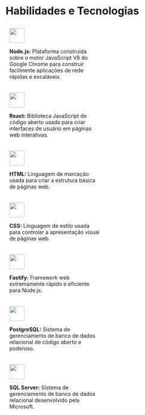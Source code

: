 # Habilidades e Tecnologias

<div style="display: flex; justify-content: space-between; align-items: center; flex-wrap: wrap;">

  <div style="flex-basis: 48%; padding: 10px;">
    <img src="https://upload.wikimedia.org/wikipedia/commons/thumb/d/d9/Node.js_logo.svg/40px-Node.js_logo.svg.png" width="40">
    <p><strong>Node.js:</strong> Plataforma construída sobre o motor JavaScript V8 do Google Chrome para construir facilmente aplicações de rede rápidas e escaláveis.</p>
  </div>
  
  <div style="flex-basis: 48%; padding: 10px;">
    <img src="https://upload.wikimedia.org/wikipedia/commons/thumb/a/a7/React-icon.svg/40px-React-icon.svg.png" width="40">
    <p><strong>React:</strong> Biblioteca JavaScript de código aberto usada para criar interfaces de usuário em páginas web interativas.</p>
  </div>
  
  <div style="flex-basis: 48%; padding: 10px;">
    <img src="https://upload.wikimedia.org/wikipedia/commons/thumb/6/61/HTML5_logo_and_wordmark.svg/40px-HTML5_logo_and_wordmark.svg.png" width="40">
    <p><strong>HTML:</strong> Linguagem de marcação usada para criar a estrutura básica de páginas web.</p>
  </div>
  
  <div style="flex-basis: 48%; padding: 10px;">
    <img src="https://upload.wikimedia.org/wikipedia/commons/thumb/d/d5/CSS3_logo_and_wordmark.svg/40px-CSS3_logo_and_wordmark.svg.png" width="40">
    <p><strong>CSS:</strong> Linguagem de estilo usada para controlar a apresentação visual de páginas web.</p>
  </div>

  <div style="flex-basis: 48%; padding: 10px;">
    <img src="https://www.fastify.io/images/fastify-logo-color-dark-readme.svg" width="40">
    <p><strong>Fastify:</strong> Framework web extremamente rápido e eficiente para Node.js.</p>
  </div>
  
  <div style="flex-basis: 48%; padding: 10px;">
    <img src="https://upload.wikimedia.org/wikipedia/commons/thumb/2/29/Postgresql_elephant.svg/40px-Postgresql_elephant.svg.png" width="40">
    <p><strong>PostgreSQL:</strong> Sistema de gerenciamento de banco de dados relacional de código aberto e poderoso.</p>
  </div>

  <div style="flex-basis: 48%; padding: 10px;">
    <img src="https://upload.wikimedia.org/wikipedia/commons/thumb/f/f1/Microsoft_SQL_Server_Logo.svg/40px-Microsoft_SQL_Server_Logo.svg.png" width="40">
    <p><strong>SQL Server:</strong> Sistema de gerenciamento de banco de dados relacional desenvolvido pela Microsoft.</p>
  </div>

</div>
